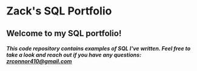 # Zack's SQL Portfolio

## Welcome to my SQL portfolio! 

##### This code repository contains examples of SQL I've written. Feel free to take a look and reach out if you have any questions: zrconnor410@gmail.com
